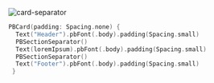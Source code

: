 ![card-separator](https://github.com/powerhome/playbook/assets/92755007/5988d360-d603-4a11-b928-16fe57dc1aea)

```swift
PBCard(padding: Spacing.none) {
  Text("Header").pbFont(.body).padding(Spacing.small)
  PBSectionSeparator()
  Text(loremIpsum).pbFont(.body).padding(Spacing.small)
  PBSectionSeparator()
  Text("Footer").pbFont(.body).padding(Spacing.small)
 }
```
